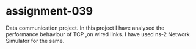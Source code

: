 # assignment-039
Data communication project.
In this project I have analysed the performance behaviour of TCP ,on wired links.
I have used ns-2 Network Simulator for the same.
